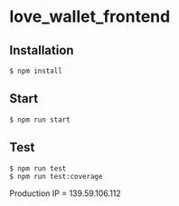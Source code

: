 # love_wallet_frontend

## Installation
```shell
$ npm install
```

## Start
```shell
$ npm run start
```

## Test
```shell
$ npm run test
$ npm run test:coverage
```


Production IP = 139.59.106.112
